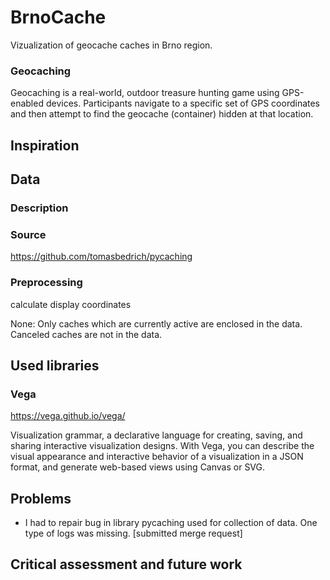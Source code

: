 # BrnoCache

Vizualization of geocache caches in Brno region.

### Geocaching

Geocaching is a real-world, outdoor treasure hunting game using GPS-enabled devices. Participants navigate to a specific set of GPS coordinates and then attempt to find the geocache (container) hidden at that location.

## Inspiration

## Data

### Description

### Source

https://github.com/tomasbedrich/pycaching

### Preprocessing

calculate display coordinates

None: Only caches which are currently active are enclosed in the data. Canceled caches are not in the data.

## Used libraries

### Vega

https://vega.github.io/vega/

Visualization grammar, a declarative language for creating, saving, and sharing interactive visualization designs. With Vega, you can describe the visual appearance and interactive behavior of a visualization in a JSON format, and generate web-based views using Canvas or SVG.

## Problems

- I had to repair bug in library pycaching used for collection of data. One type of logs was missing. [submitted merge request]

## Critical assessment and future work
